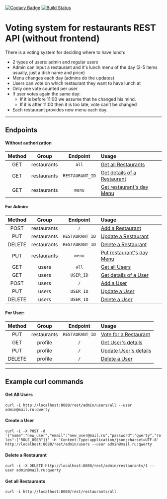 [![Codacy Badge](https://api.codacy.com/project/badge/Grade/7b44e357f94c4eb39b5ad58fd90d38bd)](https://www.codacy.com/app/SergOvt/restaurants?utm_source=github.com&amp;utm_medium=referral&amp;utm_content=SergOvt/restaurants&amp;utm_campaign=Badge_Grade)
[![Build Status](https://travis-ci.org/SergOvt/restaurants.svg?branch=master)](https://travis-ci.org/SergOvt/restaurants)

Voting system for restaurants REST API (without frontend)
===============================

There is a voting system for deciding where to have lunch:

- 2 types of users: admin and regular users
- Admin can input a restaurant and it's lunch menu of the day (2-5 items usually, just a dish name and price)
- Menu changes each day (admins do the updates)
- Users can vote on which restaurant they want to have lunch at
- Only one vote counted per user
- If user votes again the same day:
  - If it is before 11:00 we assume that he changed his mind.
  - If it is after 11:00 then it is too late, vote can't be changed
- Each restaurant provides new menu each day.

-----------------------------
## Endpoints

#### Without authorization
| Method |    Group    |   Endpoint    |                                                   Usage                                                              |
|:------:|:-----------:|:-------------:|:---------------------------------------------------------------------------------------------------------------------|
| GET    | restaurants |    `all`      | [Get all Restaurants](https://github.com/SergOvt/restaurants/blob/master/docs/all/Get_restaurants_all.md)            |
| GET    | restaurants |`RESTAURANT_ID`| [Get details of a Restaurant](https://github.com/SergOvt/restaurants/blob/master/docs/all/Get_restaurants_id.md)     |
| GET    | restaurants |    `menu`     | [Get restaurant's day Menu](https://github.com/SergOvt/restaurants/blob/master/docs/all/Get_restaurants_menu.md)     |

#### For Admin:
| Method |    Group    |   Endpoint    |                                                   Usage                                                              |
|:------:|:-----------:|:-------------:|:---------------------------------------------------------------------------------------------------------------------|
| POST   | restaurants |      `/`      | [Add a Restaurant](https://github.com/SergOvt/restaurants/blob/master/docs/admin/Post_restaurants_add.md)            |
| PUT    | restaurants |`RESTAURANT_ID`| [Update a Restaurant](https://github.com/SergOvt/restaurants/blob/master/docs/admin/Put_restaurants_update.md)       |
| DELETE | restaurants |`RESTAURANT_ID`| [Delete a Restaurant](https://github.com/SergOvt/restaurants/blob/master/docs/admin/Delete_restaurants.md)           |
| PUT    | restaurants |    `menu`     | [Put restaurant's day Menu](https://github.com/SergOvt/restaurants/blob/master/docs/admin/Put_restaurants_menu.md)   |
| GET    |    users    |    `all`      | [Get all Users](https://github.com/SergOvt/restaurants/blob/master/docs/admin/Get_users_all.md)                      |
| GET    |    users    |   `USER_ID`   | [Get details of a User](https://github.com/SergOvt/restaurants/blob/master/docs/admin/Get_users_id.md)               |
| POST   |    users    |      `/`      | [Add a User](https://github.com/SergOvt/restaurants/blob/master/docs/admin/Post_users_add.md)                        |
| PUT    |    users    |   `USER_ID`   | [Update a User](https://github.com/SergOvt/restaurants/blob/master/docs/admin/Put_users_update.md)                   |
| DELETE |    users    |   `USER_ID`   | [Delete a User](https://github.com/SergOvt/restaurants/blob/master/docs/admin/Delete_users_id.md)                    |

#### For User:
| Method |    Group    |    Endpoint   |                                                  Usage                                                               |
|:------:|:-----------:|:-------------:|:---------------------------------------------------------------------------------------------------------------------|
| PUT    | restaurants |`RESTAURANT_ID`| [Vote for a Restaurant](https://github.com/SergOvt/restaurants/blob/master/docs/user/Put_restaurants_vote.md)        |
| GET    |  profile    |      `/`      | [Get User's details](https://github.com/SergOvt/restaurants/blob/master/docs/user/Get_user.md)                       |
| PUT    |  profile    |      `/`      | [Update User's details](https://github.com/SergOvt/restaurants/blob/master/docs/user/Put_user.md)                    |
| DELETE |  profile    |      `/`      | [Delete a User](https://github.com/SergOvt/restaurants/blob/master/docs/user/Delete_user.md)                         |

-----------------------------
## Example curl commands

#### Get All Users
`curl -i http://localhost:8080/rest/admin/users/all --user admin@mail.ru:qwerty`

#### Create a User
`curl -i -X POST -d '{"name":"new_user","email":"new_user@mail.ru","password":"qwerty","roles":["ROLE_USER"]}' -H 'Content-Type:application/json;charset=UTF-8' http://localhost:8080/rest/admin/users --user admin@mail.ru:qwerty`

#### Delete a Restaurant
`curl -i -X DELETE http://localhost:8080/rest/admin/restaurants/1 --user admin@mail.ru:qwerty`

#### Get all Restaurants
`curl -i http://localhost:8080/rest/restaurants/all`